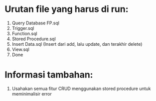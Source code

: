# Urutan file yang harus di run:
1. Query Database FP.sql
2. Trigger.sql
3. Function.sql
4. Stored Procedure.sql
5. Insert Data.sql (Insert dari add, lalu update, dan terakhir delete)
6. View.sql
7. Done

# Informasi tambahan:
1. Usahakan semua fitur CRUD menggunakan stored procedure untuk meminimalisir error

